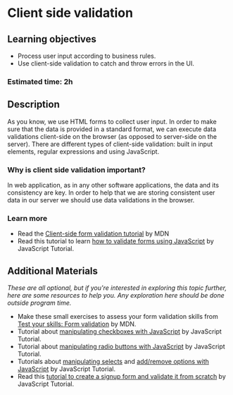 # Client side validation

## Learning objectives

- Process user input according to business rules.
- Use client-side validation to catch and throw errors in the UI.

### Estimated time: 2h

## Description

As you know, we use HTML forms to collect user input. In order to make sure that the data is provided in a standard format, we can execute data validations client-side on the browser (as opposed to server-side on the server). There are different types of client-side validation: built in input elements, regular expressions and using JavaScript.

### Why is client side validation important?

In web application, as in any other software applications, the data and its consistency are key. In order to help that we are storing consistent user data in our server we should use data validations in the browser.

### Learn more
- Read the [Client-side form validation tutorial](https://developer.mozilla.org/en-US/docs/Learn/Forms/Form_validation) by MDN
- Read this tutorial to learn [how to validate forms using JavaScript](https://www.javascripttutorial.net/javascript-dom/javascript-form/) by JavaScript Tutorial.

## Additional Materials

*These are all optional, but if you're interested in exploring this topic further, here are some resources to help you. Any exploration here should be done outside program time.*
- Make these small exercises to assess your form validation skills from [Test your skills: Form validation](https://developer.mozilla.org/en-US/docs/Learn/Forms/Test_your_skills:_Form_validation) by MDN.
- Tutorial about [manipulating checkboxes with JavaScript](https://www.javascripttutorial.net/javascript-dom/javascript-checkbox/) by JavaScript Tutorial.
- Tutorial about [manipulating radio buttons with JavaScript](https://www.javascripttutorial.net/javascript-dom/javascript-radio-button/) by JavaScript Tutorial.
- Tutorials about [manipulating selects](https://www.javascripttutorial.net/javascript-dom/javascript-select-box/) and [add/remove options with JavaScript](https://www.javascripttutorial.net/javascript-dom/javascript-add-remove-options/) by JavaScript Tutorial.
- Read this [tutorial to create a signup form and validate it from scratch](https://www.javascripttutorial.net/javascript-dom/javascript-form-validation/) by JavaScript Tutorial.
